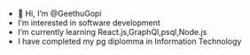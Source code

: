 - 👋 Hi, I’m @GeethuGopi
- I’m interested in software development
- I’m currently learning React.js,GraphQl,psql,Node.js
- I have completed my pg diplomma in Information Technology




